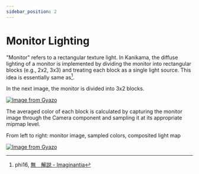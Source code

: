 ```yaml
---
sidebar_position: 2
---
```


# Monitor Lighting

"Monitor" refers to a rectangular texture light.
In Kanikama, the diffuse lighting of a monitor is implemented by dividing the monitor into rectangular blocks (e.g., 2x2, 3x3) and treating each block as a single light source. This idea is essentially same as[^1].


In the next image, the monitor is divided into 3x2 blocks.

[![Image from Gyazo](https://i.gyazo.com/7f4519232a64f27c6190dd413f5540b8.gif)](https://gyazo.com/7f4519232a64f27c6190dd413f5540b8) 


The averaged color of each block is calculated by capturing the monitor image through the Camera component and sampling it at its appropriate mipmap level.

From left to right: monitor image, sampled colors, composited light map

[![Image from Gyazo](https://i.gyazo.com/b05fed27fe246479c1dd9a8ed0c8a2b0.gif)](https://gyazo.com/b05fed27fe246479c1dd9a8ed0c8a2b0)


[^1]: phi16,  [無　解説 - Imaginantia](https://phi16.hatenablog.com/entry/2021/05/29/204643)
